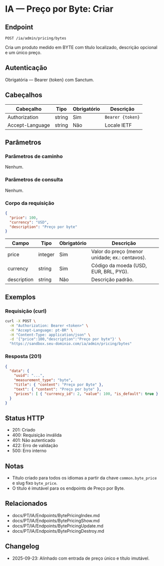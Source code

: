 # IA — Preço por Byte: Criar

## Endpoint

```
POST /ia/admin/pricing/bytes
```

Cria um produto medido em BYTE com título localizado, descrição opcional e um único preço.

## Autenticação

Obrigatória — Bearer {token} com Sanctum.

## Cabeçalhos

| Cabeçalho        | Tipo   | Obrigatório | Descrição |
| ---------------- | ------ | ----------- | --------- |
| Authorization    | string | Sim         | `Bearer {token}` |
| Accept-Language  | string | Não         | Locale IETF |

## Parâmetros

### Parâmetros de caminho

Nenhum.

### Parâmetros de consulta

Nenhum.

### Corpo da requisição

```json
{
  "price": 100,
  "currency": "USD",
  "description": "Preço por byte"
}
```

| Campo       | Tipo    | Obrigatório | Descrição |
| ----------- | ------- | ----------- | --------- |
| price       | integer | Sim         | Valor do preço (menor unidade; ex.: centavos). |
| currency    | string  | Sim         | Código da moeda (USD, EUR, BRL, PYG). |
| description | string  | Não         | Descrição padrão. |

## Exemplos

### Requisição (curl)

```bash
curl -X POST \
  -H "Authorization: Bearer <token>" \
  -H "Accept-Language: pt-BR" \
  -H "Content-Type: application/json" \
  -d '{"price":100,"description":"Preço por byte"}' \
  "https://sandbox.seu-dominio.com/ia/admin/pricing/bytes"
```

### Resposta (201)

```json
{
  "data": {
    "uuid": "...",
    "measurement_type": "byte",
    "title": { "content": "Preço por Byte" },
    "text": { "content": "Preço por byte" },
    "prices": [ { "currency_id": 2, "value": 100, "is_default": true } ]
  }
}
```

## Status HTTP

- 201: Criado
- 400: Requisição inválida
- 401: Não autenticado
- 422: Erro de validação
- 500: Erro interno

## Notas

- Título criado para todos os idiomas a partir da chave `common.byte_price` e slug fixo `byte_price`.
- O título é imutável para os endpoints de Preço por Byte.

## Relacionados

- docs/PT/IA/Endpoints/BytePricingIndex.md
- docs/PT/IA/Endpoints/BytePricingShow.md
- docs/PT/IA/Endpoints/BytePricingUpdate.md
- docs/PT/IA/Endpoints/BytePricingDestroy.md

## Changelog

- 2025-09-23: Alinhado com entrada de preço único e título imutável.
